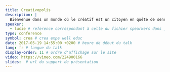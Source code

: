 ```yaml
---
title: Creativopolis
description: |
  Bienvenue dans un monde où le créatif est un citoyen en quête de sens. Un monde où tous les citoyens sont des créatifs en puissance. Une habitante vous raconte son expérience de graphiste au sein de la cité idéale à base de design thinking, de co-design et de brainstorming à foison. Et comment elle s'est mise à dessiner des logos avec ses clients.
speaker:
  - lucie # reference correspondant à celle du fichier spearkers dans _data
type: conference
symbol: crea # crea expe well educ
date: 2017-05-19 14:55:00 +0200 # heure de début du talk
lang: fr # langue du talk
display-order: 11 # ordre d'affichage sur le site
video: https://vimeo.com/224900166
slides:  # url du support de présentation
---
```

